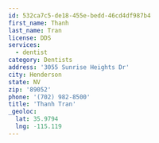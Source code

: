 ```yaml
---
id: 532ca7c5-de18-455e-bedd-46cd4df987b4
first_name: Thanh
last_name: Tran
license: DDS
services:
  - dentist
category: Dentists
address: '3055 Sunrise Heights Dr'
city: Henderson
state: NV
zip: '89052'
phone: '(702) 982-8500'
title: 'Thanh Tran'
_geoloc:
  lat: 35.9794
  lng: -115.119
---
```

